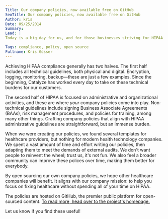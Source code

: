 ```yaml
---
Title: Our company policies, now available free on GitHub
SeoTitle: Our company policies, now available free on GitHub
Author: kris
Date: 09/25/2014
Summary: 
Lead: |
Today is a big day for us, and for those businesses striving for HIPAA compliance. [Starting today, we are open sourcing all our company policies.](http://catalyzeio.github.io/policies/) Are you a company who handles PHI and trying to achieve HIPAA compliance? Then you'll find what we are about to share compelling and useful.

Tags: compliance, policy, open source
Fullname: Kris Gösser
---
```

Achieving HIPAA compliance generally has two halves. The first half includes all technical guidelines, both physical and digital. Encryption, logging, monitoring, backup—these are just a few examples. Since the beginning, Catalyze has worked every day to take on these technical burdens for our customers.

The second half of HIPAA is focused on administrative and organizational activities, and these are where _your_ company policies come into play. Non-technical guidelines include signing Business Associate Agreements (BAAs), risk management procedures, and policies for training, among many other things. Crafting company policies that align with HIPAA administrative guidelines are straightforward, but an immense burden.

When we were creating our policies, we found several templates for healthcare providers, but nothing for modern health technology companies. We spent a vast amount of time and effort writing our policies, then adapting them to meet the demands of external audits. We don't want people to reinvent the wheel; trust us, it's not fun. We also feel a broader community can improve these polices over time, making them better for everybody.

By open sourcing our own company policies, we hope other healthcare companies will benefit. It aligns with our company mission: to help you focus on fixing healthcare without spending all of your time on HIPAA.

The policies are hosted on GitHub, the premier public platform for open-sourced content. [To read more, head over to the project's homepage.](http://catalyzeio.github.io/policies/)

Let us know if you find these useful!
